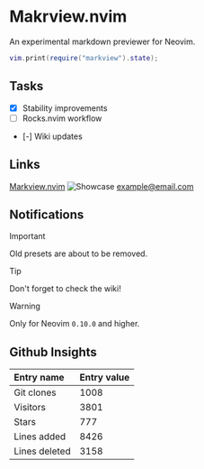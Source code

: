 # Makrview.nvim

An experimental markdown previewer for Neovim.

```lua
vim.print(require("markview").state);
```

## Tasks

- [X] Stability improvements
- [ ] Rocks.nvim workflow
- [-] Wiki updates

## Links

[Markview.nvim](https://www.github.com/markview.nvim)
![Showcase](../img/showcase.jpg)
<example@email.com>

## Notifications

>[!Important]
> Old presets are about to be removed.

>[!Tip]
> Don't forget to check the wiki!

>[!Warning]
> Only for Neovim `0.10.0` and higher.

## Github Insights

| Entry name              | Entry value            |
|:------------------------|:-----------------------|
| Git clones              | 1008                   |
| Visitors                | 3801                   |
| Stars                   | 777                    |
| Lines added             | 8426                   |
| Lines deleted           | 3158                   |


<!--
    vim:nospell:tw=78:sidescrolloff=0
-->
